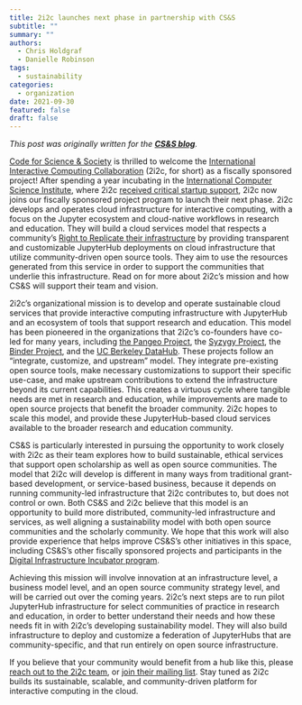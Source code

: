 ```yaml
---
title: 2i2c launches next phase in partnership with CS&S
subtitle: ""
summary: ""
authors:
  - Chris Holdgraf
  - Danielle Robinson
tags:
  - sustainability
categories:
  - organization
date: 2021-09-30
featured: false
draft: false
---
```


_This post was originally written for the [**CS&S blog**](https://blog.codeforscience.org/)._

[Code for Science & Society](../../../collaborators/css) is thrilled to welcome the [International Interactive Computing Collaboration](https://2i2c.org) (2i2c, for short) as a fiscally sponsored project! After spending a year incubating in the [International Computer Science Institute](https://www.icsi.berkeley.edu/icsi/), where 2i2c [received critical startup support](https://www.icsi.berkeley.edu/icsi/news/2021/08/2i2c-new-chapter), 2i2c now joins our fiscally sponsored project program to launch their next phase. 2i2c develops and operates cloud infrastructure for interactive computing, with a focus on the Jupyter ecosystem and cloud-native workflows in research and education. They will build a cloud services model that respects a community’s [Right to Replicate their infrastructure](https://2i2c.org/right-to-replicate/) by providing transparent and customizable JupyterHub deployments on cloud infrastructure that utilize community-driven open source tools. They aim to use the resources generated from this service in order to support the communities that underlie this infrastructure. Read on for more about 2i2c’s mission and how CS&S will support their team and vision.

2i2c’s organizational mission is to develop and operate sustainable cloud services that provide interactive computing infrastructure with JupyterHub and an ecosystem of tools that support research and education. This model has been pioneered in the organizations that 2i2c’s co-founders have co-led for many years, including [the Pangeo Project](https://pangeo.io/), the [Syzygy Project](https://syzygy.ca/), the [Binder Project](https://mybinder.org/), and the [UC Berkeley DataHub](https://data.berkeley.edu/academics/resources/berkeley-data-stack). These projects follow an “integrate, customize, and upstream” model. They integrate pre-existing open source tools, make necessary customizations to support their specific use-case, and make upstream contributions to extend the infrastructure beyond its current capabilities. This creates a virtuous cycle where tangible needs are met in research and education, while improvements are made to open source projects that benefit the broader community. 2i2c hopes to scale this model, and provide these JupyterHub-based cloud services available to the broader research and education community.

CS&S is particularly interested in pursuing the opportunity to work closely with 2i2c as their team explores how to build sustainable, ethical services that support open scholarship as well as open source communities. The model that 2i2c will develop is different in many ways from traditional grant-based development, or service-based business, because it depends on running community-led infrastructure that 2i2c contributes to, but does not control or own. Both CS&S and 2i2c believe that this model is an opportunity to build more distributed, community-led infrastructure and services, as well aligning a sustainability model with both open source communities and the scholarly community. We hope that this work will also provide experience that helps improve CS&S’s other initiatives in this space, including CS&S’s other fiscally sponsored projects and participants in the [Digital Infrastructure Incubator program](https://blog.codeforscience.org/cs-s-launches-digital-infrastructure-incubator/).

Achieving this mission will involve innovation at an infrastructure level, a business model level, and an open source community strategy level, and will be carried out over the coming years. 2i2c’s next steps are to run pilot JupyterHub infrastructure for select communities of practice in research and education, in order to better understand their needs and how these needs fit in with 2i2c’s developing sustainability model. They will also build infrastructure to deploy and customize a federation of JupyterHubs that are community-specific, and that run entirely on open source infrastructure.

If you believe that your community would benefit from a hub like this, please [reach out to the 2i2c team](mailto:hello@2i2c.org), or [join their mailing list](https://2i2c.org/#contact). Stay tuned as 2i2c builds its sustainable, scalable, and community-driven platform for interactive computing in the cloud.
